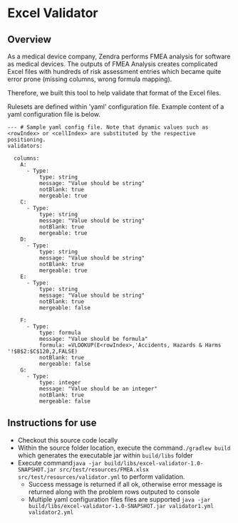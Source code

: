 # Excel Validator

## Overview

As a medical device company, Zendra performs FMEA analysis for software as medical devices. The outputs of FMEA Analysis creates complicated Excel files with hundreds of risk assessment entries which became quite error prone (missing columns, wrong formula mapping).

Therefore, we built this tool to help validate that format of the Excel files.

Rulesets are defined within 'yaml' configuration file. Example content of a yaml configuration file is below.

```
--- # Sample yaml config file. Note that dynamic values such as <rowIndex> or <cellIndex> are substituted by the respective positioning.
validators:

  columns:
    A:
      - Type:
          type: string
          message: "Value should be string"
          notBlank: true
          mergeable: true
    C:
      - Type:
          type: string
          message: "Value should be string"
          notBlank: true
          mergeable: true
    D:
      - Type:
          type: string
          message: "Value should be string"
          notBlank: true
          mergeable: true
    E:
      - Type:
          type: string
          message: "Value should be string"
          notBlank: true
          mergeable: false

    F:
      - Type:
          type: formula
          message: "Value should be formula"
          formula: =VLOOKUP(E<rowIndex>,'Accidents, Hazards & Harms '!$B$2:$C$120,2,FALSE)
          notBlank: true
          mergeable: false
    G:
      - Type:
          type: integer
          message: "Value should be an integer"
          notBlank: true
          mergeable: false

```

## Instructions for use

 - Checkout this source code locally
 - Within the source folder location, execute the command`./gradlew build`  which generates the executable jar within `build/libs` folder
 - Execute command`java -jar build/libs/excel-validator-1.0-SNAPSHOT.jar src/test/resources/FMEA.xlsx src/test/resources/validator.yml` to perform validation.
   - Success message is returned if all ok, otherwise error message is returned along with the problem rows outputed to console
   - Multiple yaml configuration files files are supported `java -jar build/libs/excel-validator-1.0-SNAPSHOT.jar validator1.yml validator2.yml`

